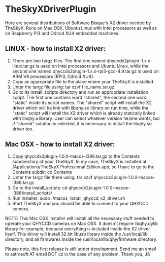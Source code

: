 # TheSkyXDriverPlugin
Here are several distributions of Software Bisque's X2 driver needed by TheSkyX. Runs on Mac OSX, Ubuntu Linux with Intel processors as well as on Raspberry PI3 and Odroid XU4 embedded machines.

LINUX - how to install X2 driver:
---------------------------------
1) There are two targz files. The first one named qhyccdx2plugin-1.x.x-linux.tar.gz is used on Intel processors and Ubuntu Linux, while the second one named qhyccdx2plugin-1.x.x-rpi3-gcc-4.9.tar.gz is used on ARM V8 processors (RPI3, Odroid XU4).
2) Copy an appropriate file to the place where your TheSkyX is installed.
3) Untar the targz file using: tar xzvf file_name.tar.gz
4) Go to its install_scripts directory and run an appropriate installation script. The first one contains word "shared", the second one word "static" inside its script names. The "shared" script will install the X2 driver which will be link with libqhy.so library on run time, while the "static" script will install the X2 driver which is already statically linked with libqhy.a library. User can select whatever version he/she wants, but if "shared" solution is selected, it is necessary to install the libqhy.so driver too.

Mac OSX - how to install X2 driver:
-----------------------------------
1) Copy qhyccdx2plugin-1.0.0-macos-i386.tar.gz to the Contents subdirectory of your TheSkyX. In my case, TheSkyX is installed at: /Applications/TheSkyX Professional Edition.app, so I have to go to the Contents subdir: cd Contents
2) Untar the targz file there using: tar xzvf qhyccdx2plugin-1.0.0-macos-i386.tar.gz
3) Go to the install_scripts: cd qhyccdx2plugin-1.0.0-macos-i386/install_scripts/
4) Run installer: sudo ./macos_install_qhyccd_x2_driver.sh
5) Start TheSkyX and you should be able to connect to your QHYCCD camera. 

NOTE: This Mac OSX installer will install all the necessary stuff needed to operate your QHYCCD cameras on Mac OSX.
It doesn't require libqhy.dylib library for example, because everything is included inside the X2 driver itself.
This driver will install 32 bit libusb library inside the /usr/local/lib directory, and all firmwares inside the /usr/local/lib/qhy/firmware directory.

Please note, this first release is still under development. Send me an email to astrosoft AT email DOT cz in the case
of any problem. Thank you, JS
